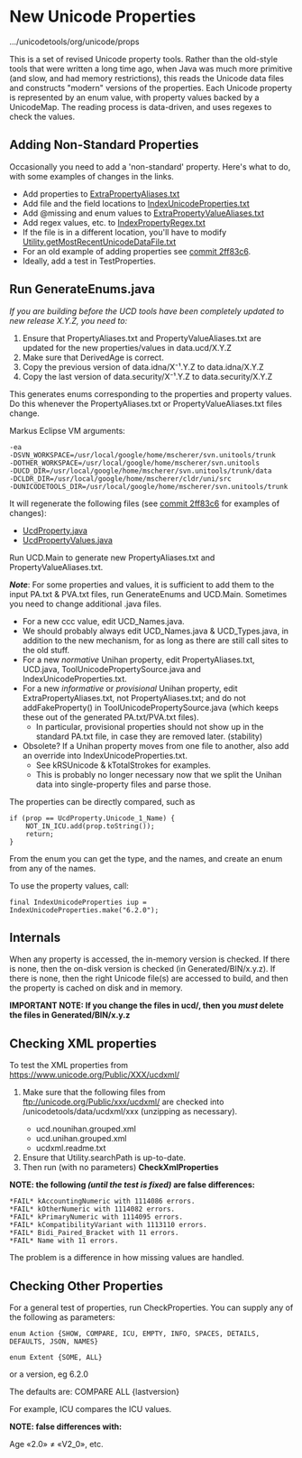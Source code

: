 # New Unicode Properties

.../unicodetools/org/unicode/props

This is a set of revised Unicode property tools. Rather than the old-style tools
that were written a long time ago, when Java was much more primitive (and slow,
and had memory restrictions), this reads the Unicode data files and constructs
"modern" versions of the properties. Each Unicode property is represented by an
enum value, with property values backed by a UnicodeMap. The reading process is
data-driven, and uses regexes to check the values.

## Adding Non-Standard Properties

Occasionally you need to add a 'non-standard' property. Here's what to do, with
some examples of changes in the links.

*   Add properties to
    [ExtraPropertyAliases.txt](https://github.com/unicode-org/unicodetools/blob/main/unicodetools/org/unicode/props/ExtraPropertyAliases.txt)
*   Add file and the field locations to
    [IndexUnicodeProperties.txt](https://github.com/unicode-org/unicodetools/blob/main/unicodetools/org/unicode/props/IndexUnicodeProperties.txt)
*   Add @missing and enum values to
    [ExtraPropertyValueAliases.txt](https://github.com/unicode-org/unicodetools/blob/main/unicodetools/org/unicode/props/ExtraPropertyValueAliases.txt)
*   Add regex values, etc. to
    [IndexPropertyRegex.txt](https://github.com/unicode-org/unicodetools/blob/main/unicodetools/org/unicode/props/IndexPropertyRegex.txt)
*   If the file is in a different location, you'll have to modify
    [Utility.getMostRecentUnicodeDataFile.txt](https://github.com/unicode-org/unicodetools/blob/main/unicodetools/org/unicode/text/utility/Utility.java)
*   For an old example of adding properties see [commit 2ff83c6](https://github.com/unicode-org/unicodetools/commit/2ff83c6a0d0eef7286e98c3b94b3de538b44e404).
*   Ideally, add a test in TestProperties.

## Run GenerateEnums.java

*If you are building before the UCD tools have been completely updated to new
release X.Y.Z, you need to:*

1.  Ensure that PropertyAliases.txt and PropertyValueAliases.txt are updated for
    the new properties/values in data.ucd/X.Y.Z
2.  Make sure that DerivedAge is correct.
3.  Copy the previous version of data.idna/X⁻¹.Y.Z to data.idna/X.Y.Z
4.  Copy the last version of data.security/X⁻¹.Y.Z to data.security/X.Y.Z

This generates enums corresponding to the properties and property values. Do
this whenever the PropertyAliases.txt or PropertyValueAliases.txt files change.

Markus Eclipse VM arguments:

```none
-ea
-DSVN_WORKSPACE=/usr/local/google/home/mscherer/svn.unitools/trunk
-DOTHER_WORKSPACE=/usr/local/google/home/mscherer/svn.unitools
-DUCD_DIR=/usr/local/google/home/mscherer/svn.unitools/trunk/data
-DCLDR_DIR=/usr/local/google/home/mscherer/cldr/uni/src
-DUNICODETOOLS_DIR=/usr/local/google/home/mscherer/svn.unitools/trunk
```

It will regenerate the following files (see [commit 2ff83c6](https://github.com/unicode-org/unicodetools/commit/2ff83c6a0d0eef7286e98c3b94b3de538b44e404) for examples of changes):

*   [UcdProperty.java](https://github.com/unicode-org/unicodetools/blob/main/unicodetools/org/unicode/props/UcdProperty.java)
*   [UcdPropertyValues.java](https://github.com/unicode-org/unicodetools/blob/main/unicodetools/org/unicode/props/UcdPropertyValues.java)

Run UCD.Main to generate new PropertyAliases.txt and PropertyValueAliases.txt.

***Note***: For some properties and values, it is sufficient to add them to the
input PA.txt & PVA.txt files, run GenerateEnums and UCD.Main. Sometimes you need
to change additional .java files.

*   For a new ccc value, edit UCD_Names.java.
*   We should probably always edit UCD_Names.java & UCD_Types.java, in addition
    to the new mechanism, for as long as there are still call sites to the old
    stuff.
*   For a new *normative* Unihan property, edit PropertyAliases.txt,
    UCD.java, ToolUnicodePropertySource.java and IndexUnicodeProperties.txt.
*   For a new *informative* or *provisional* Unihan property, edit
    ExtraPropertyAliases.txt, not PropertyAliases.txt; and do not
    addFakeProperty() in ToolUnicodePropertySource.java (which keeps these out
    of the generated PA.txt/PVA.txt files).
    *   In particular, provisional properties should not show up in the standard
        PA.txt file, in case they are removed later. (stability)
*   Obsolete? If a Unihan property moves from one file to another, also add an
    override into IndexUnicodeProperties.txt.
    *   See kRSUnicode & kTotalStrokes for examples.
    *   This is probably no longer necessary now that we split the Unihan data
        into single-property files and parse those.

The properties can be directly compared, such as
```
if (prop == UcdProperty.Unicode_1_Name) {
    NOT_IN_ICU.add(prop.toString());
    return;
}
```

From the enum you can get the type, and the names, and create an enum from any
of the names.

To use the property values, call:
```
final IndexUnicodeProperties iup = IndexUnicodeProperties.make("6.2.0");
```

## **Internals**

When any property is accessed, the in-memory version is checked. If there is
none, then the on-disk version is checked (in Generated/BIN/x.y.z). If there is
none, then the right Unicode file(s) are accessed to build, and then the
property is cached on disk and in memory.

**IMPORTANT NOTE: If you change the files in ucd/, then you *must* delete the files in Generated/BIN/x.y.z**

## Checking XML properties

To test the XML properties from https://www.unicode.org/Public/XXX/ucdxml/

1.  Make sure that the following files from ftp://unicode.org/Public/xxx/ucdxml/
    are checked into <workspace>/unicodetools/data/ucdxml/xxx (unzipping as
    necessary).
    *   ucd.nounihan.grouped.xml
    *   ucd.unihan.grouped.xml
    *   ucdxml.readme.txt
2.  Ensure that Utility.searchPath is up-to-date.
3.  Then run (with no parameters) **CheckXmlProperties**

**NOTE: the following *(until the test is fixed)* are false differences:**
```
*FAIL* kAccountingNumeric with 1114086 errors.
*FAIL* kOtherNumeric with 1114082 errors.
*FAIL* kPrimaryNumeric with 1114095 errors.
*FAIL* kCompatibilityVariant with 1113110 errors.
*FAIL* Bidi_Paired_Bracket with 11 errors.
*FAIL* Name with 11 errors.
```

The problem is a difference in how missing values are handled.

## Checking Other Properties

For a general test of properties, run CheckProperties. You can supply any of the
following as parameters:
```
enum Action {SHOW, COMPARE, ICU, EMPTY, INFO, SPACES, DETAILS, DEFAULTS, JSON, NAMES}

enum Extent {SOME, ALL}
```

or a version, eg 6.2.0

The defaults are: COMPARE ALL {lastversion}

For example, ICU compares the ICU values.

**NOTE: false differences with:**

Age     «2.0»   ≠       «V2_0», etc.
